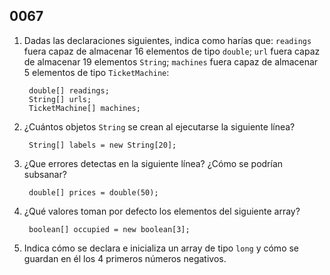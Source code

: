 ## 0067

1. Dadas las declaraciones siguientes, indica como harías que: `readings` fuera capaz de almacenar 16 elementos de tipo `double`; `url` fuera capaz de almacenar 19 elementos `String`; `machines` fuera capaz de almacenar 5 elementos de tipo `TicketMachine`:

        double[] readings;
        String[] urls;
        TicketMachine[] machines;

2. ¿Cuántos objetos `String` se crean al ejecutarse la siguiente línea?

        String[] labels = new String[20];

3. ¿Que errores detectas en la siguiente línea? ¿Cómo se podrían subsanar?

        double[] prices = double(50);    

4. ¿Qué valores toman por defecto los elementos del siguiente array?

        boolean[] occupied = new boolean[3];

5. Indica  cómo se declara e inicializa un array de tipo `long` y cómo se guardan en él los 4 primeros números negativos.
